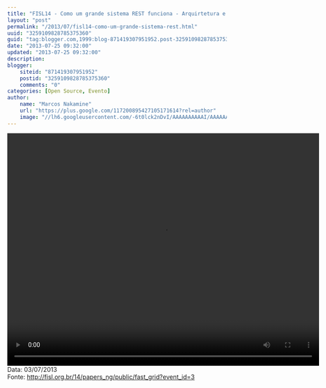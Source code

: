 ```yaml
---
title: "FISL14 - Como um grande sistema REST funciona - Arquirtetura e Desempenho"
layout: "post"
permalink: "/2013/07/fisl14-como-um-grande-sistema-rest.html"
uuid: "3259109828785375360"
guid: "tag:blogger.com,1999:blog-871419307951952.post-3259109828785375360"
date: "2013-07-25 09:32:00"
updated: "2013-07-25 09:32:00"
description: 
blogger:
    siteid: "871419307951952"
    postid: "3259109828785375360"
    comments: "0"
categories: [Open Source, Evento]
author: 
    name: "Marcos Nakamine"
    url: "https://plus.google.com/117200895427105171614?rel=author"
    image: "//lh6.googleusercontent.com/-6t0lck2nDvI/AAAAAAAAAAI/AAAAAAAAOBw/_9ON3AiIr48/s32-c/photo.jpg"
---
```


<div class="css-full-post-content js-full-post-content">
<video controls="" height="535" width="716">  <source src="http://hemingway.softwarelivre.org/fisl14/high/41f/sala41f-high-201307031857.ogg" type="video/ogg"></source>  Your browser does not support the video tag. </video>Data: 03/07/2013<br>Fonte: <a href="http://fisl.org.br/14/papers_ng/public/fast_grid?event_id=3">http://fisl.org.br/14/papers_ng/public/fast_grid?event_id=3</a>
</div>